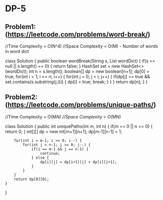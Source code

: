 # DP-5

## Problem1: (https://leetcode.com/problems/word-break/)

//Time Complexity = O(N^4)
//Space Complexity = O(M) - Number of words in word dict

class Solution {
public boolean wordBreak(String s, List<String> wordDict) {
if(s == null || s.length() == 0) {
return false;
}
HashSet<String> set = new HashSet<>(wordDict);
int n = s.length();
boolean[] dp = new boolean[n+1];
dp[0] = true;
for(int i = 1; i <= n; i++) {
for(int j = 0; j < i; j++) {
if(dp[j] == true && set.contains(s.substring(j,i))) {
dp[i] = true;
break;
}
}
}
return dp[n];
}
}

## Problem2: (https://leetcode.com/problems/unique-paths/)

//Time Complexity = O(M*N)
//Space Complexity = O(M*N)

class Solution {
public int uniquePaths(int m, int n) {
if(m == 0 || n == 0) {
return 0;
}
int[][] dp = new int[m+1][n+1];
dp[m-1][n-1] = 1;

        for(int i = m-1; i >= 0; i--) {
            for(int j = n-1; j >= 0; j--) {
                if(i == m-1 && j == n-1) {
                    continue;
                } else {
                    dp[i][j] = dp[i+1][j] + dp[i][j+1];
                }
            }
        }
        return dp[0][0];
    }

}
